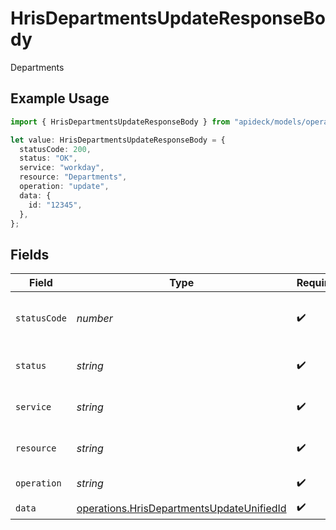# HrisDepartmentsUpdateResponseBody

Departments

## Example Usage

```typescript
import { HrisDepartmentsUpdateResponseBody } from "apideck/models/operations";

let value: HrisDepartmentsUpdateResponseBody = {
  statusCode: 200,
  status: "OK",
  service: "workday",
  resource: "Departments",
  operation: "update",
  data: {
    id: "12345",
  },
};
```

## Fields

| Field                                                                                                  | Type                                                                                                   | Required                                                                                               | Description                                                                                            | Example                                                                                                |
| ------------------------------------------------------------------------------------------------------ | ------------------------------------------------------------------------------------------------------ | ------------------------------------------------------------------------------------------------------ | ------------------------------------------------------------------------------------------------------ | ------------------------------------------------------------------------------------------------------ |
| `statusCode`                                                                                           | *number*                                                                                               | :heavy_check_mark:                                                                                     | HTTP Response Status Code                                                                              | 200                                                                                                    |
| `status`                                                                                               | *string*                                                                                               | :heavy_check_mark:                                                                                     | HTTP Response Status                                                                                   | OK                                                                                                     |
| `service`                                                                                              | *string*                                                                                               | :heavy_check_mark:                                                                                     | Apideck ID of service provider                                                                         | workday                                                                                                |
| `resource`                                                                                             | *string*                                                                                               | :heavy_check_mark:                                                                                     | Unified API resource name                                                                              | Departments                                                                                            |
| `operation`                                                                                            | *string*                                                                                               | :heavy_check_mark:                                                                                     | Operation performed                                                                                    | update                                                                                                 |
| `data`                                                                                                 | [operations.HrisDepartmentsUpdateUnifiedId](../../models/operations/hrisdepartmentsupdateunifiedid.md) | :heavy_check_mark:                                                                                     | N/A                                                                                                    |                                                                                                        |